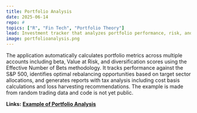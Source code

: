 ```yaml
---
title: Portfolio Analysis
date: 2025-06-14
repo: #
topics: ["R", "Fin Tech", "Portfolio Theory"]
lead: Investment tracker that analyzes portfolio performance, risk, and suggests optimal rebalancing across accounts
image: portfolioanalysis.png
---
```


The application automatically calculates portfolio metrics across multiple accounts including beta, Value at Risk, and diversification scores using the Effective Number of Bets methodology. It tracks performance against the S&P 500, identifies optimal rebalancing opportunities based on target sector allocations, and generates reports with tax analysis including cost basis calculations and loss harvesting recommendations. The example is made from random trading data and code is not yet public. 


<p>
    <strong>Links:</strong>
    <a href="/investmentupdate.html" target="_blank" rel="noopener noreferrer"><strong><u> Example of Portfolio Analysis</u></strong></a>
  </p>

  <br></br>
